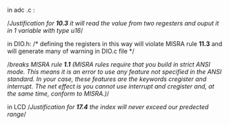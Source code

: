 in adc .c :

/*Justification for __10.3__ it will read the value from two regesters and ouput it in 1 variable with type u16*/


in DIO.h:
/* defining the registers in this way will violate MISRA rule __11.3__ and will generate many of warning in DIO.c file */


/*breaks MISRA rule __1.1__
(MISRA rules require that you build in strict ANSI mode.
This means it is an error to use any feature not specified in the ANSI standard.
In your case, these features are the keywords cregister and interrupt.
The net effect is you cannot use interrupt and cregister and, at the same time, conform to MISRA.)*/


in LCD /*Justification for __17.4__ the index will never exceed our predected range*/